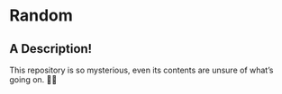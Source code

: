 # Random

## A Description!

This repository is so mysterious, even its contents are unsure of what’s going on. 🤷‍♂️